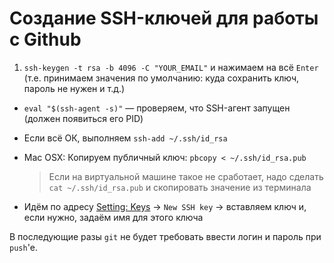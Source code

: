 Создание SSH-ключей для работы с Github
===================================

1. `ssh-keygen -t rsa -b 4096 -C "YOUR_EMAIL"` и нажимаем на всё `Enter` (т.е. принимаем значения по умолчанию: куда сохранить ключ, пароль не нужен и т.д.)
* `eval "$(ssh-agent -s)"` — проверяем, что SSH-агент запущен (должен появиться его PID)
* Если всё ОК, выполняем `ssh-add ~/.ssh/id_rsa`
* Mac OSX: Копируем публичный ключ: `pbcopy < ~/.ssh/id_rsa.pub`

  > Если на виртуальной машине такое не сработает, надо сделать `cat ~/.ssh/id_rsa.pub` и скопировать значение из терминала
* Идём по адресу [Setting: Keys](https://github.com/settings/keys) -> `New SSH key` -> вставляем ключ и, если нужно, задаём имя для этого ключа

В последующие разы `git` не будет требовать ввести логин и пароль при `push`'е.
